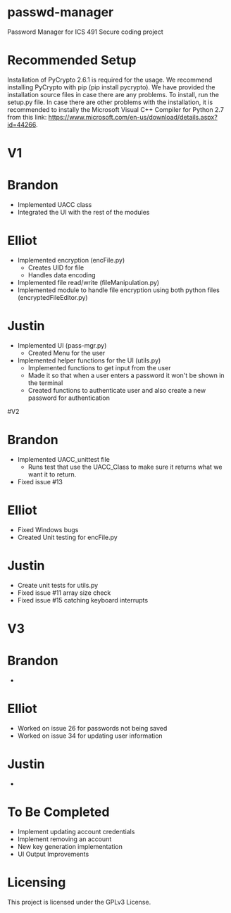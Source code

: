 # passwd-manager
Password Manager for ICS 491 Secure coding project

# Recommended Setup
Installation of PyCrypto 2.6.1 is required for the usage. We recommend installing PyCrypto with pip (pip install pycrypto). We have provided the installation source files in case there are any problems. To install, run the setup.py file. In case there are other problems with the installation, it is recommended to instally the Microsoft Visual C++ Compiler for Python 2.7 from this link: https://www.microsoft.com/en-us/download/details.aspx?id=44266.

# V1
# Brandon
* Implemented UACC class
* Integrated the UI with the rest of the modules


# Elliot
* Implemented encryption (encFile.py)
    * Creates UID for file
    * Handles data encoding
* Implemented file read/write (fileManipulation.py)
* Implemented module to handle file encryption using both python files (encryptedFileEditor.py)

# Justin 
* Implemented UI (pass-mgr.py)
    * Created Menu for the user
* Implemented helper functions for the UI (utils.py)
    * Implemented functions to get input from the user
    * Made it so that when a user enters a password it won't be shown in the terminal
    * Created functions to authenticate user and also create a new password for authentication
   

#V2

# Brandon
* Implemented UACC_unittest file
    * Runs test that use the UACC_Class to make sure it returns what we want it to return.  
* Fixed issue #13

# Elliot
* Fixed Windows bugs 
* Created Unit testing for encFile.py

# Justin 
* Create unit tests for utils.py
* Fixed issue #11 array size check
* Fixed issue #15 catching keyboard interrupts 


# V3
# Brandon
*

# Elliot
* Worked on issue 26 for passwords not being saved
* Worked on issue 34 for updating user information

# Justin 
*


# To Be Completed
* Implement updating account credentials
* Implement removing an account
* New key generation implementation
* UI Output Improvements


# Licensing
This project is licensed under the GPLv3 License.
